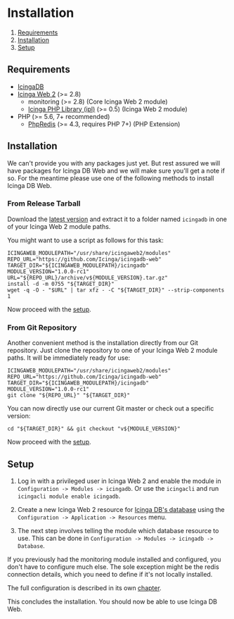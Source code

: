 # Installation

1. [Requirements](#requirements)
2. [Installation](#installation)
3. [Setup](#setup)

## Requirements

* [IcingaDB](https://github.com/Icinga/icingadb)
* [Icinga Web 2](https://github.com/Icinga/icingaweb2) (>= 2.8)
  * monitoring (>= 2.8) (Core Icinga Web 2 module)
  * [Icinga PHP Library (ipl)](https://github.com/Icinga/icingaweb2-module-ipl) (>= 0.5) (Icinga Web 2 module)
* PHP (>= 5.6, 7+ recommended)
  * [PhpRedis](https://github.com/phpredis/phpredis) (>= 4.3, requires PHP 7+) (PHP Extension)

## Installation

We can't provide you with any packages just yet. But rest assured we will have
packages for Icinga DB Web and we will make sure you'll get a note if so. For
the meantime please use one of the following methods to install Icinga DB Web.

### From Release Tarball

Download the [latest version](https://github.com/Icinga/icingadb-web/releases) and
extract it to a folder named `icingadb` in one of your Icinga Web 2 module paths.

You might want to use a script as follows for this task:

    ICINGAWEB_MODULEPATH="/usr/share/icingaweb2/modules"
    REPO_URL="https://github.com/Icinga/icingadb-web"
    TARGET_DIR="${ICINGAWEB_MODULEPATH}/icingadb"
    MODULE_VERSION="1.0.0-rc1"
    URL="${REPO_URL}/archive/v${MODULE_VERSION}.tar.gz"
    install -d -m 0755 "${TARGET_DIR}"
    wget -q -O - "$URL" | tar xfz - -C "${TARGET_DIR}" --strip-components 1

Now proceed with the [setup](#setup).

### From Git Repository

Another convenient method is the installation directly from our Git repository.
Just clone the repository to one of your Icinga Web 2 module paths. It will be
immediately ready for use:

    ICINGAWEB_MODULEPATH="/usr/share/icingaweb2/modules"
    REPO_URL="https://github.com/Icinga/icingadb-web"
    TARGET_DIR="${ICINGAWEB_MODULEPATH}/icingadb"
    MODULE_VERSION="1.0.0-rc1"
    git clone "${REPO_URL}" "${TARGET_DIR}"

You can now directly use our current Git master or check out a specific version:

    cd "${TARGET_DIR}" && git checkout "v${MODULE_VERSION}"

Now proceed with the [setup](#setup).

## Setup

1. Log in with a privileged user in Icinga Web 2 and enable the module in `Configuration -> Modules -> icingadb`.
Or use the `icingacli` and run `icingacli module enable icingadb`.

2. Create a new Icinga Web 2 resource for [Icinga DB's database](https://icinga.com/docs/icingadb/latest/doc/02-Installation/#configuring-mysql)
using the `Configuration -> Application -> Resources` menu.

3. The next step involves telling the module which database resource to use. This can be done in
`Configuration -> Modules -> icingadb -> Database`.

If you previously had the monitoring module installed and configured, you don't have to configure much else.
The sole exception might be the redis connection details, which you need to define if it's not locally installed.

The full configuration is described in its own [chapter](03-Configuration.md).

This concludes the installation. You should now be able to use Icinga DB Web.
